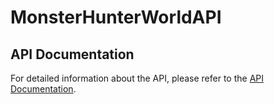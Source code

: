 # MonsterHunterWorldAPI

## API Documentation

For detailed information about the API, please refer to the [API Documentation](https://web.postman.co/workspace/291207d5-1073-4eda-b783-3fd9231b4116/documentation/36297486-317ea37a-d02a-4bcd-a229-1164eb1499fc).

